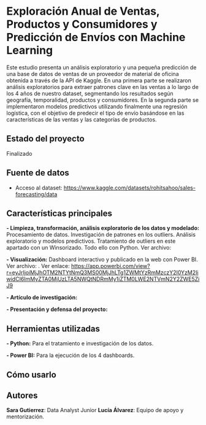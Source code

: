 # Exploración Anual de Ventas, Productos y Consumidores y Predicción de Envíos con Machine Learning

Este estudio presenta un análisis exploratorio y una pequeña predicción de una base de datos de ventas de un proveedor de material de oficina obtenida a través de la API de Kaggle. En una primera parte se realizaron análisis exploratorios para extraer patrones clave en las ventas a lo largo de los 4 años de nuestro dataset, segmentando los resultados según geografía, temporalidad, productos y consumidores. En la segunda parte se implementaron modelos predictivos utilizando finalmente una regresión logística, con el objetivo de predecir el tipo de envío basándose en las características de las ventas y las categorías de productos.

## Estado del proyecto

Finalizado

## Fuente de datos

- Acceso al dataset: https://www.kaggle.com/datasets/rohitsahoo/sales-forecasting/data

## Características principales

**- Limpieza, transformación, análisis exploratorio de los datos y modelado:** Procesamiento de datos. Investigación de patrones en los outliers. Análisis exploratorio y modelos predictivos. Tratamiento de outliers en este apartado con un Winsorizado. Todo ello con Python. Ver archivo:

**- Visualización:** Dashboard interactivo y publicado en la web con Power BI. Ver archivo: . Ver enlace: https://app.powerbi.com/view?r=eyJrIjoiMjJhOTM2NTYtNmQ3MS00MjJhLTg1ZWMtYzRmMzczY2I0YzM2IiwidCI6ImMyZTA0MjUzLTA5NWQtNDRmMy1iZTM0LWE2NTVmN2Y2ZWE5ZiJ9

**- Artículo de investigación:**

**- Presentación y defensa del proyecto:**

## Herramientas utilizadas

**- Python:** Para el tratamiento e investigación de los datos.

**- Power BI:** Para la ejecución de los 4 dashboards.

## Cómo usarlo

## Autores

**Sara Gutierrez**: Data Analyst Junior
**Lucía Álvarez**: Equipo de apoyo y mentorización.

